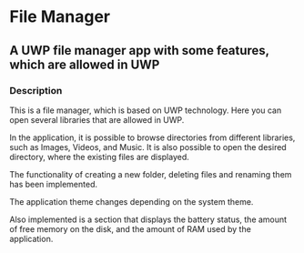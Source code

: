 # File Manager
<h2>A UWP file manager app with some features, which are allowed in UWP</h2>
<h3>Description</h3>
<p>This is a file manager, which is based on UWP technology. Here you can open several libraries that are allowed in UWP.</p>
<p>In the application, it is possible to browse directories from different libraries, such as Images, Videos, and Music. It is also possible to open the desired directory, where the existing files are displayed.</p>
<p>The functionality of creating a new folder, deleting files and renaming them has been implemented.</p>
<p>The application theme changes depending on the system theme.</p>
<p>Also implemented is a section that displays the battery status, the amount of free memory on the disk, and the amount of RAM used by the application.</p>
